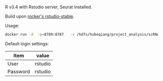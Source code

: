 R v3.4 with Rstudio server, Seurat installed.

Build upon [rocker's rstudio-stable](https://hub.docker.com/r/rocker/rstudio-stable/).

Usage:

```bash
docker run -d  -p=8789:8787   -v /hdfs/huboqiang/project_analysis/scRNA.FPKM:/home/rstudio scrna:v0
```

Default login settings:

Item | value
---|---
User | rstudio
Password | rstudio
